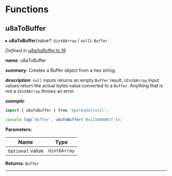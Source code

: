 

# Functions

<a id="u8atobuffer"></a>

##  u8aToBuffer

▸ **u8aToBuffer**(value?: *`Uint8Array` | `null`*): `Buffer`

*Defined in [u8a/toBuffer.ts:19](https://github.com/polkadot-js/common/blob/9f9ceff/packages/util/src/u8a/toBuffer.ts#L19)*

*__name__*: u8aToBuffer

*__summary__*: Creates a Buffer object from a hex string.

*__description__*: `null` inputs returns an empty `Buffer` result. `UInt8Array` input values return the actual bytes value converted to a `Buffer`. Anything that is not a `UInt8Array` throws an error.

*__example__*:   

```javascript
import { u8aToBuffer } from '@polkadot/util';

console.log('Buffer', u8aToBuffer('0x123480001f'));
```

**Parameters:**

| Name | Type |
| ------ | ------ |
| `Optional` value | `Uint8Array` | `null` |

**Returns:** `Buffer`

___

